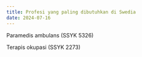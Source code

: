 ```yaml
---
title: Profesi yang paling dibutuhkan di Swedia
date: 2024-07-16
---
```

Paramedis ambulans (SSYK 5326)

Terapis okupasi (SSYK 2273)